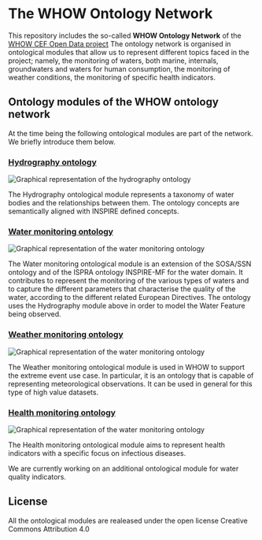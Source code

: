 # The WHOW Ontology Network

This repository includes the so-called **WHOW Ontology Network** of the [WHOW CEF Open Data project](https://whowproject.eu) The ontology network is organised in ontological modules that allow us to represent different topics faced in the project; namely, the monitoring of waters, both marine, internals, groundwaters and waters for human consumption, the monitoring of weather conditions, the monitoring of specific health indicators.

## Ontology modules of the WHOW ontology network
At the time being the following ontological modules are part of the network. We briefly introduce them below.

### [Hydrography ontology](https://w3id.org/whow/onto/hydrography)

![Graphical representation of the hydrography ontology](https://raw.githubusercontent.com/whow-project/semantic-assets/main/ontologies/graphical-representation-ontologies/hydrography-ontology.png)

The Hydrography ontological module represents a taxonomy of water bodies and the relationships between them. The ontology concepts are semantically aligned with INSPIRE defined concepts.

### [Water monitoring ontology](https://w3id.org/whow/onto/water-monitoring)

![Graphical representation of the water monitoring ontology](https://raw.githubusercontent.com/whow-project/semantic-assets/main/ontologies/graphical-representation-ontologies/water-monitoring.png)

The Water monitoring ontological module is an extension of the SOSA/SSN ontology and of the ISPRA ontology INSPIRE-MF for the water domain. It contributes to represent the monitoring of the various types of waters and to capture the different parameters that characterise the quality of the water, according to the different related European Directives. The ontology uses the Hydrography module above in order to model the Water Feature being observed.

### [Weather monitoring ontology](https://w3id.org/whow/onto/weather-monitoring)
![Graphical representation of the water monitoring ontology](https://raw.githubusercontent.com/whow-project/semantic-assets/main/ontologies/graphical-representation-ontologies/weather-monitoring.png)

The Weather monitoring ontological module is used in WHOW to support the extreme event use case. In particular, it is an ontology that is capable of representing meteorological observations. It can be used in general for this type of high value datasets.


### [Health monitoring ontology](https://w3id.org/whow/onto/health-monitoring)

![Graphical representation of the water monitoring ontology](https://raw.githubusercontent.com/whow-project/semantic-assets/main/ontologies/graphical-representation-ontologies/health-monitoring.png)

The Health monitoring ontological module aims to represent health indicators with a specific focus on infectious diseases.

We are currently working on an additional ontological module for water quality indicators.

## License
All the ontological modules are realeased under the open license Creative Commons Attribution 4.0
